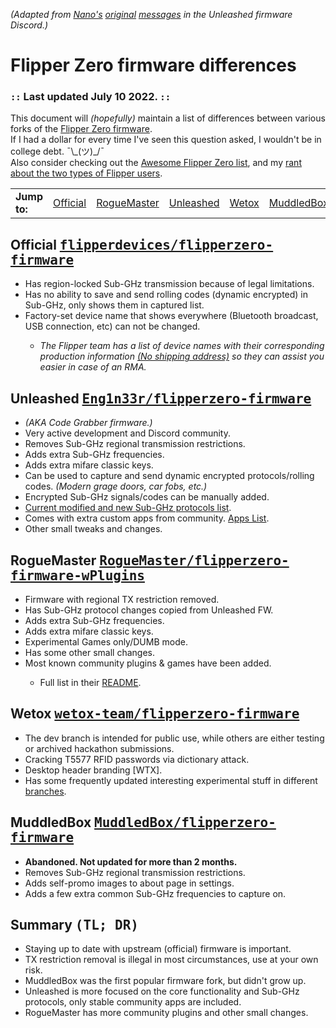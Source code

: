 <em>(Adapted from <a href="discord.com/users/597435984925294620">Nano&#39;s</a> <a href="https://discord.com/channels/937479784148115456/937489970007003166/970666146804170792">original</a> <a href="https://discord.com/channels/937479784148115456/937489970007003166/970666162247581806">messages</a> in the Unleashed firmware Discord.)</em>

<h1>Flipper Zero firmware differences</h1>
<h3>
  <code>::</code> Last updated July 10 2022. <code>::</code>
</h3>
<p>This document will <em>(hopefully)</em> maintain a list of differences between various forks of the <a
    href="#official">Flipper Zero firmware</a>. <br>If I had a dollar for every time I&#39;ve seen this question asked,
  I wouldn&#39;t be in college debt. ¯\_(ツ)_/¯ <br>Also consider checking out the <a
    href="https://github.com/djsime1/awesome-flipperzero">Awesome Flipper Zero list</a>, and my <a
    href="https://gist.github.com/djsime1/73adaaf24f20b8bb70c4d4854431b0f1">rant about the two types of Flipper users</a>. </p>
    <table><tr>
      <td>
        <strong>Jump to:</strong>
      </td>
      <td><a href="#official">Official</a></td>
      <td><a href="#plugins">RogueMaster</a></td>
      <td><a href="#unleashed">Unleashed</a></td>
      <td><a href="#wetox">Wetox</a></td>
      <td><a href="#muddledbox">MuddledBox</a></td>
      <td><a href="#summary">Summary / TL; DR</a></td>
    </tr></table>
<h2 id="official">Official <kbd>
    <a href="https://github.com/flipperdevices/flipperzero-firmware">flipperdevices/flipperzero-firmware</a>
  </kbd>
</h2>
<ul>
  <li>Has region-locked Sub-GHz transmission because of legal limitations.</li>
  <li>Has no ability to save and send rolling codes (dynamic encrypted) in Sub-GHz, only shows them in captured list.
  </li>
  <li>Factory-set device name that shows everywhere (Bluetooth broadcast, USB connection, etc) can not be changed.</li>
  <ul>
    <li><em>The Flipper team has a list of device names with their corresponding production information <a href="https://discord.com/channels/740930220399525928/765282833744265246/971881286543224852">(No shipping address)</a> so they can assist you easier in case of an RMA.</em></li>
  </ul>
</ul>
<h2 id="unleashed">Unleashed <kbd>
    <a href="https://github.com/Eng1n33r/flipperzero-firmware">Eng1n33r/flipperzero-firmware</a>
  </kbd>
</h2>
<ul>
  <li><em>(AKA Code Grabber firmware.)</em></li>
  <li>Very active development and Discord community.</li>
  <li>Removes Sub-GHz regional transmission restrictions.</li>
  <li>Adds extra Sub-GHz frequencies.</li>
  <li>Adds extra mifare classic keys.</li>
  <li>Can be used to capture and send dynamic encrypted protocols/rolling codes. <em>(Modern grage doors, car fobs,
      etc.)</em></li>
  <li>Encrypted Sub-GHz signals/codes can be manually added.</li>
  <li><a href="https://github.com/Eng1n33r/flipperzero-firmware#current-modified-and-new-subghz-protocols-list">Current modified and new Sub-GHz protocols list</a>.</li>
  <li>Comes with extra custom apps from community. <a href="https://github.com/Eng1n33r/flipperzero-firmware#apps-included">Apps List</a>.</li>
  <li>Other small tweaks and changes.</li>
</ul>
<h2 id="plugins">RogueMaster <kbd>
    <a href="https://github.com/RogueMaster/flipperzero-firmware-wPlugins">RogueMaster/flipperzero-firmware-wPlugins</a>
  </kbd>
</h2>
<ul>
  <li>Firmware with regional TX restriction removed.</li>
  <li>Has Sub-GHz protocol changes copied from Unleashed FW.</li>
  <li>Adds extra Sub-GHz frequencies.</li>
  <li>Adds extra mifare classic keys.</li>
  <li>Experimental Games only/DUMB mode.</li>
  <li>Has some other small changes.</li>
  <li>Most known community plugins & games have been added.</li>
  <ul><li>Full list in their <a href="https://github.com/RogueMaster/flipperzero-firmware-wPlugins#readme">README</a>.</li></ul>
</ul>
<h2 id="wetox">Wetox <kbd>
    <a href="https://github.com/wetox-team/flipperzero-firmware">wetox-team/flipperzero-firmware</a>
  </kbd>
</h2>
<ul>
  <li>The dev branch is intended for public use, while others are either testing or archived hackathon submissions.</li>
  <li>Cracking T5577 RFID passwords via dictionary attack.</li>
  <li>Desktop header branding [WTX].</li>
  <li>Has some frequently updated interesting experimental stuff in different <a href="https://github.com/wetox-team/flipperzero-firmware/branches">branches</a>.</li>
</ul>
<h2 id="muddledbox">MuddledBox <kbd>
    <a href="https://github.com/MuddledBox/flipperzero-firmware">MuddledBox/flipperzero-firmware</a>
  </kbd>
</h2>
<ul>
  <li><b>Abandoned. Not updated for more than 2 months.</b></li>
  <li>Removes Sub-GHz regional transmission restrictions.</li>
  <li>Adds self-promo images to about page in settings.</li>
  <li>Adds a few extra common Sub-GHz frequencies to capture on.</li>
</ul>
<h2 id="summary">Summary <kbd>(TL; DR)</kbd></h2>
<ul>
  <li>Staying up to date with upstream (official) firmware is important.</li>
  <li>TX restriction removal is illegal in most circumstances, use at your own risk.</li>
  <li>MuddledBox was the first popular firmware fork, but didn't grow up.</li>
  <li>Unleashed is more focused on the core functionality and Sub-GHz protocols, only stable community apps are included.</li>
  <li>RogueMaster has more community plugins and other small changes.</li>
</ul>
